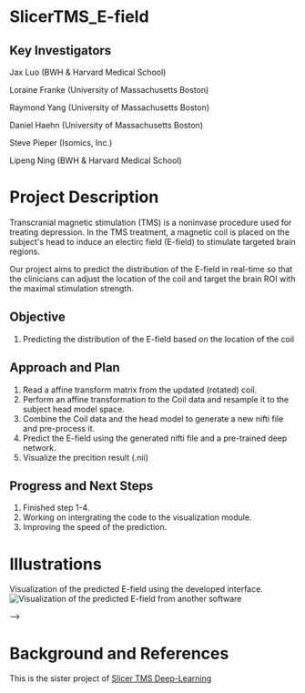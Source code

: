 # SlicerTMS_E-field

## Key Investigators

Jax Luo (BWH & Harvard Medical School)

Loraine Franke (University of Massachusetts Boston)

Raymond Yang (University of Massachusetts Boston)

Daniel Haehn (University of Massachusetts Boston)

Steve Pieper (Isomics, Inc.)

Lipeng Ning (BWH & Harvard Medical School)


# Project Description

Transcranial magnetic stimulation (TMS) is a noninvase procedure used for treating depression. In the TMS treatment, a magnetic coil is placed on the subject's head to induce an electirc field (E-field) to stimulate targeted brain regions.


Our project aims to predict the distribution of the E-field in real-time so that the clinicians can adjust the location of the coil and target the brain ROI with the maximal stimulation strength.



## Objective

<!-- Describe here WHAT you would like to achieve (what you will have as end result). -->

1. Predicting the distribution of the E-field based on the location of the coil



## Approach and Plan

<!-- Describe here HOW you would like to achieve the objectives stated above. -->

1. Read a affine transform matrix from the updated (rotated) coil.
2. Perform an affine transformation to the Coil data and resample it to the subject head model space.
3. Combine the Coil data and the head model to generate a new nifti file and pre-process it.
4. Predict the E-field using the generated nifti file and a pre-trained deep network.
5. Visualize the precition result (.nii)

## Progress and Next Steps

<!-- Update this section as you make progress, describing of what you have ACTUALLY DONE. If there are specific steps that you could not complete then you can describe them here, too. -->

1. Finished step 1-4.
2. Working on intergrating the code to the visualization module.
3. Improving the speed of the prediction.

# Illustrations

Visualization of the predicted E-field using the developed interface.
![Visualization of the predicted E-field from another software](../SlicerTMS/tmscoil_on_brain_surface.png)

-->

# Background and References
This is the sister project of [Slicer TMS Deep-Learning](../SlicerTMS)
